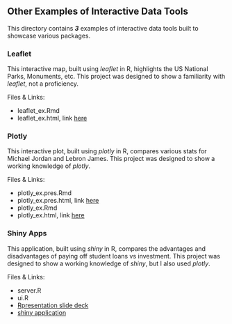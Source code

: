 ## Other Examples of Interactive Data Tools

This directory contains ***3*** examples of interactive data tools built to showcase various packages.

### Leaflet

This interactive map, built using *leaflet* in R, highlights the US National Parks, Monuments, 
etc. This project was designed to show a familiarity with *leaflet*, not a proficiency.

Files & Links:
- leaflet_ex.Rmd
- leaflet_ex.html, link [here](http://rpubs.com/r-gavin/373332)

### Plotly

This interactive plot, built using *plotly* in R, compares various stats for Michael 
Jordan and Lebron James. This project was designed to show a working knowledge of *plotly*.

Files & Links:
- plotly_ex.pres.Rmd
- plotly_ex.pres.html, link [here]() 
- plotly_ex.Rmd
- plotly_ex.html, link [here]()

### Shiny Apps

This application, built using *shiny* in R, compares the advantages and disadvantages of 
paying off student loans vs investment. This project was designed to show a working 
knowledge of *shiny*, but I also used *plotly*.

Files & Links:
- server.R
- ui.R
- [Rpresentation slide deck](http://rpubs.com/r-gavin/288282)
- [shiny application](https://r-gavin.shinyapps.io/pay_loans_vs_investing/)

